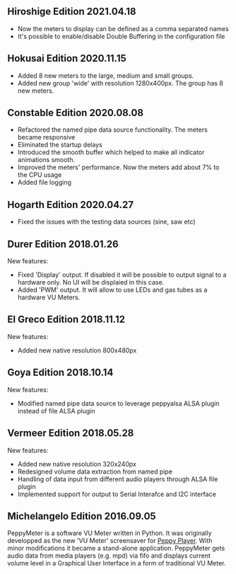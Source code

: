 ## Hiroshige Edition 2021.04.18

* Now the meters to display can be defined as a comma separated names
* It's possible to enable/disable Double Buffering in the configuration file

## Hokusai Edition 2020.11.15

* Added 8 new meters to the large, medium and small groups.
* Added new group 'wide' with resolution 1280x400px. The group has 8 new meters.

## Constable Edition 2020.08.08

* Refactored the named pipe data source functionality. The meters became responsive
* Eliminated the startup delays
* Introduced the smooth buffer which helped to make all indicator animations smooth.
* Improved the meters' performance. Now the meters add about 7% to the CPU usage
* Added file logging

## Hogarth Edition 2020.04.27

* Fixed the issues with the testing data sources (sine, saw etc)

## Durer Edition 2018.01.26

New features:
* Fixed 'Display' output. If disabled it will be possible to output signal to a hardware only. No UI will be displaied in this case.
* Added 'PWM' output. It will allow to use LEDs and gas tubes as a hardware VU Meters.

## El Greco Edition 2018.11.12

New features:
* Added new native resolution 800x480px

## Goya Edition 2018.10.14

New features:
* Modified named pipe data source to leverage peppyalsa ALSA plugin instead of file ALSA plugin

## Vermeer Edition 2018.05.28

New features:
* Added new native resolution 320x240px
* Redesigned volume data extraction from named pipe
* Handling of data input from different audio players through ALSA file plugin
* Implemented support for output to Serial Interafce and I2C interface

## Michelangelo Edition 2016.09.05

PeppyMeter is a software VU Meter written in Python. It was originally developped as the new 'VU Meter' screensaver for [Peppy Player](https://github.com/project-owner/Peppy.doc/wiki). With minor modifications it became a stand-alone application.
PeppyMeter gets audio data from media players (e.g. mpd) via fifo and displays current volume level in a Graphical User Interface
 in a form of traditional VU Meter.
